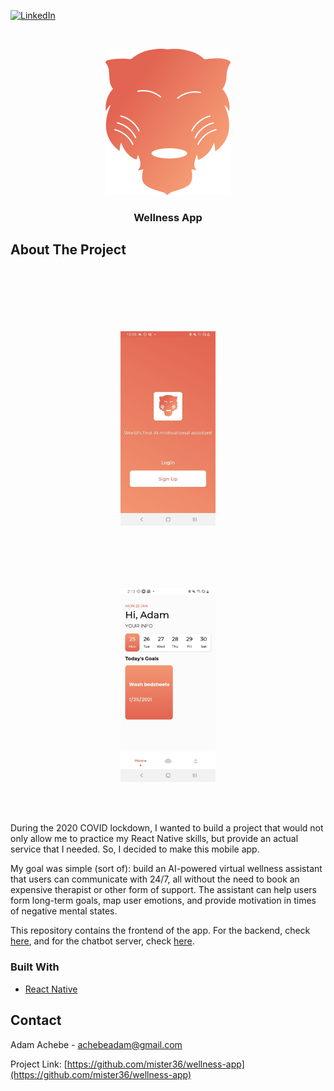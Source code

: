 [![LinkedIn][linkedin-shield]][linkedin-url]



<!-- PROJECT LOGO -->
<br />
<p align="center">
    <img src="src/assets/images/splash_icon.png" alt="Logo" >

  <h3 align="center">Wellness App</h3>

## About The Project

<div align="center" width="100%">
<img align="center" width="30%" src="screenshot_1.jpg" alt="Image" style="padding:100px;">
<img align="center" width="30%" src="screenshot_2.jpg" alt="Image">
</div>

<br />
<br />
<br />


During the 2020 COVID lockdown, I wanted to build a project that would not only allow me to practice my React Native skills, but provide an actual service that I needed. So, I decided to make this mobile app.

My goal was simple (sort of): build an AI-powered virtual wellness assistant that users can communicate with 24/7, all without the need to book an expensive therapist or other form of support. The assistant can help users form long-term goals, map user emotions, and provide motivation in times of negative mental states. 

This repository contains the frontend of the app. For the backend, check [here](https://github.com/mister36/wellness-api), and for the chatbot server, check [here](https://github.com/mister36/wellness-chatbot).

### Built With

* [React Native](https://reactnative.dev/)



<!-- CONTACT -->
## Contact

Adam Achebe -  achebeadam@gmail.com

Project Link: [https://github.com/mister36/wellness-app](https://github.com/mister36/wellness-app)








<!-- MARKDOWN LINKS & IMAGES -->
<!-- https://www.markdownguide.org/basic-syntax/#reference-style-links -->
[contributors-shield]: https://img.shields.io/github/contributors/othneildrew/Best-README-Template.svg?style=for-the-badge
[contributors-url]: https://github.com/othneildrew/Best-README-Template/graphs/contributors
[forks-shield]: https://img.shields.io/github/forks/othneildrew/Best-README-Template.svg?style=for-the-badge
[forks-url]: https://github.com/othneildrew/Best-README-Template/network/members
[stars-shield]: https://img.shields.io/github/stars/othneildrew/Best-README-Template.svg?style=for-the-badge
[stars-url]: https://github.com/othneildrew/Best-README-Template/stargazers
[issues-shield]: https://img.shields.io/github/issues/othneildrew/Best-README-Template.svg?style=for-the-badge
[issues-url]: https://github.com/othneildrew/Best-README-Template/issues
[license-shield]: https://img.shields.io/github/license/othneildrew/Best-README-Template.svg?style=for-the-badge
[license-url]: https://github.com/othneildrew/Best-README-Template/blob/master/LICENSE.txt
[linkedin-shield]: https://img.shields.io/badge/-LinkedIn-black.svg?style=for-the-badge&logo=linkedin&colorB=555
[linkedin-url]: https://www.linkedin.com/in/adam-achebe/
[product-screenshot]: images/screenshot.png
